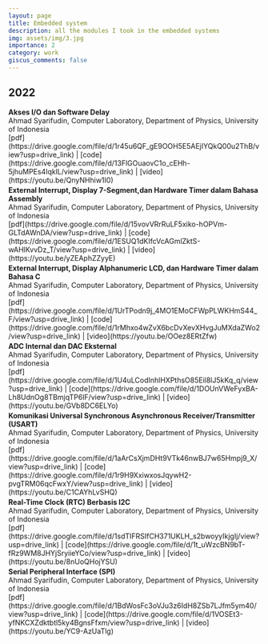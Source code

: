 ```yaml
---
layout: page
title: Embedded system
description: all the modules I took in the embedded systems
img: assets/img/3.jpg
importance: 2
category: work
giscus_comments: false
---
```


<h2 class="year" >2022</h2>
<!-- <br> -->
<b>Akses I/O dan Software Delay</b><br>
Ahmad Syarifudin, Computer Laboratory, Department of Physics, University of Indonesia<br>
[pdf](https://drive.google.com/file/d/1r45u6QF_gE9OOH5E5AEjIYQkQ00u2ThB/view?usp=drive_link)&nbsp;|&nbsp;[code](https://drive.google.com/file/d/13FlGOuaovC1o_cEHh-5jhuMPEs4IqklL/view?usp=drive_link)&nbsp;|&nbsp;[video](https://youtu.be/QnyNHhiw1I0)
<p style="font-size: 3px !important"></p>
<b>External Interrupt, Display 7-Segment,dan Hardware Timer dalam Bahasa Assembly</b><br>Ahmad Syarifudin, Computer Laboratory, Department of Physics, University of Indonesia<br>
[pdf](https://drive.google.com/file/d/15vovVRrRuLF5xiko-hOPVm-GLTdAWnDA/view?usp=drive_link)&nbsp;|&nbsp;[code](https://drive.google.com/file/d/1ESUQ1dKIfcVcAGmlZktS-wAHlKvvDz_T/view?usp=drive_link)&nbsp;|&nbsp;[video](https://youtu.be/yZEAphZZyyE)
<p style="font-size: 3px !important"></p>
<b>External Interrupt, Display Alphanumeric LCD, dan Hardware Timer dalam Bahasa C</b><br>
Ahmad Syarifudin, Computer Laboratory, Department of Physics, University of Indonesia<br>
[pdf](https://drive.google.com/file/d/1UrTPodn9j_4MO1EMoCFWpPLWKHmS44_F/view?usp=drive_link)&nbsp;|&nbsp;[code](https://drive.google.com/file/d/1rMhxo4wZvX6bcDvXevXHvgJuMXdaZWo2/view?usp=drive_link)&nbsp;|&nbsp;[video](https://youtu.be/OOez8ERtZfw)
<p style="font-size: 3px !important"></p>
<b>ADC Internal dan DAC Eksternal</b><br>
Ahmad Syarifudin, Computer Laboratory, Department of Physics, University of Indonesia<br>
[pdf](https://drive.google.com/file/d/1U4uLCodInhlHXPthsO85Eil8lJ5kKq_q/view?usp=drive_link)&nbsp;|&nbsp;[code](https://drive.google.com/file/d/1DOUnVWeFyxBA-Lh8UdnOg8TBmjqTP6lF/view?usp=drive_link)&nbsp;|&nbsp;[video](https://youtu.be/GVb8DC6ELYo)
<p style="font-size: 3px !important"></p>
<b>Komunikasi Universal Synchronous Asynchronous 
Receiver/Transmitter (USART)</b><br>
Ahmad Syarifudin, Computer Laboratory, Department of Physics, University of Indonesia<br>
[pdf](https://drive.google.com/file/d/1aArCsXjmDHt9VTk46nwBJ7w65Hmpj9_X/view?usp=drive_link)&nbsp;|&nbsp;[code](https://drive.google.com/file/d/1r9H9XxiwxosJqywH2-pvgTRM06qcFwxY/view?usp=drive_link)&nbsp;|&nbsp;[video](https://youtu.be/C1CAYhLvSHQ)
<p style="font-size: 3px !important"></p>
<b>Real-Time Clock (RTC) Berbasis I2C</b><br>
Ahmad Syarifudin, Computer Laboratory, Department of Physics, University of Indonesia<br>
[pdf](https://drive.google.com/file/d/1sdTIFRSIfCH371UKLH_s2bwoyyIkjgIj/view?usp=drive_link)&nbsp;|&nbsp;[code](https://drive.google.com/file/d/1t_uWzcBN9bT-fRz9WM8JHYjSryiieYCo/view?usp=drive_link)&nbsp;|&nbsp;[video](https://youtu.be/8nUoQHojYSU)
<p style="font-size: 3px !important"></p>
<b>Serial Peripheral Interface (SPI)</b><br>
Ahmad Syarifudin, Computer Laboratory, Department of Physics, University of Indonesia<br>
[pdf](https://drive.google.com/file/d/1BdWosFc3oVJu3z6IdH8ZSb7LJfm5ym40/view?usp=drive_link)&nbsp;|&nbsp;[code](https://drive.google.com/file/d/1VOSEt3-yfNKCXZdktbtl5ky4BgnsFfxm/view?usp=drive_link)&nbsp;|&nbsp;[video](https://youtu.be/YC9-AzUaTlg)
<p style="font-size: 3px !important"></p>